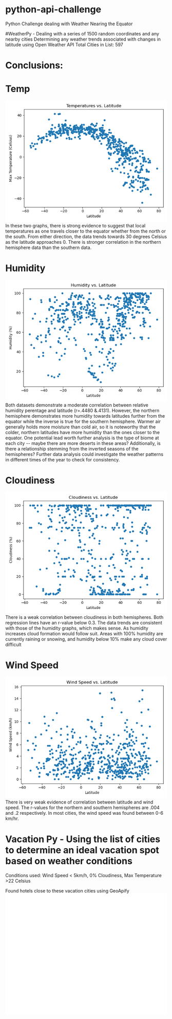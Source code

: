 # python-api-challenge
Python Challenge dealing with Weather Nearing the Equator

#WeatherPy - Dealing with a series of 1500 random coordinates and any nearby cities
Determining any weather trends associated with changes in latitude using Open Weather API
Total Cities in List: 597

# Conclusions:
# Temp
![Temp Graph](./WeatherPy/output_data/Fig1.png) 
In these two graphs, there is strong evidence to suggest that local temperatures as one travels closer to the equator whether from the north or the south. From either direction, the data trends towards 30 degrees Celsius as the latitude approaches 0. There is stronger correlation in the northern hemisphere data than the southern data.

# Humidity
![Hum Graph](./WeatherPy/output_data/Fig2.png)
Both datasets demonstrate a moderate correlation between relative humidity perentage and latitude (r=.4480 &.4131). However, the northern hemisphere demonstrates more humidity towards latitudes further from the equator while the inverse is true for the southern hemisphere. Warmer air generally holds more moisture than cold air, so it is noteworthy that the colder, northern latitudes have more humidity than the ones closer to the equator. One potential lead worth further analysis is the type of biome at each city -- maybe there are more deserts in these areas? Additionally, is there a relationship stemming from the inverted seasons of the hemispheres? Further data analysis could investigate the weather patterns in different times of the year to check for consistency.

# Cloudiness 
![Cld Graph](./WeatherPy/output_data/Fig3.png)
There is a weak correlation between cloudiness in both hemispheres. Both regression lines have an r-value below 0.3. The data trends are consistent with those of the humidity graphs, which makes sense. As humidity increases cloud formation would follow suit. Areas with 100% humidity are currently raining or snowing, and humidity below 10% make any cloud cover difficult

# Wind Speed
![WS Graph](./WeatherPy/output_data/Fig4.png)
There is very weak evidence of correlation between latitude and wind speed. The r-values for the northern and southern hemispheres are .004 and .2 respectively. In most cities, the wind speed was found between 0-6 km/hr.

# Vacation Py - Using the list of cities to determine an ideal vacation spot based on weather conditions
Conditions used: Wind Speed < 5km/h, 0% Cloudiness, Max Temperature >22 Celsius

Found hotels close to these vacation cities using GeoApify
![Map of Hotels](./WeatherPy/output_data/Vac.png) 
